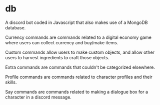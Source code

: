 # db
A discord bot coded in Javascript that also makes use of a MongoDB database.

Currency commands are commands related to a digital economy game where users can collect currency and buy/make items.

Custom commands allow users to make custom objects, and allow other users to harvest ingredients to craft those objects.

Extra commands are commands that couldn't be categorized elsewhere.

Profile commands are commands related to character profiles and their skills.

Say commands are commands related to making a dialogue box for a character in a discord message.
